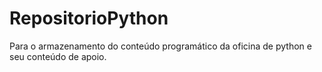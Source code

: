 # RepositorioPython
Para o armazenamento do conteúdo programático da oficina de python e seu conteúdo de apoio.

